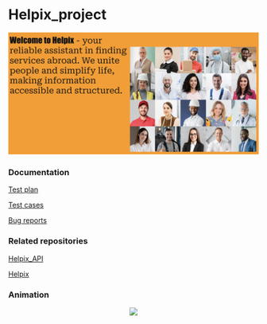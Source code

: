 # Helpix_project

![Header](https://github.com/Kateryna-Komarova/Helpix_project/blob/main/image/Screenshot%202025-02-19%20at%2019.26.54.png)

### Documentation 

[Test plan](https://docs.google.com/document/d/1ms0j-khLBX9-NTY_ffnFH46Irxy3-WetVYYxnqWs6hE/edit?usp=sharing)  

[Test cases](https://docs.google.com/spreadsheets/d/173PKxp25hY9lC2Zo2913OS3Tv-aWCLwo5VU21NIjHkA/edit?usp=sharing)  

[Bug reports](https://docs.google.com/spreadsheets/d/1s5mirtaLL5N99s9o4fM8xPGZWnBgOXzKuUHaepUTB80/edit?usp=sharing)  

### Related repositories  

[Helpix_API](https://github.com/Kateryna-Komarova/Helpix_API)  

[Helpix](https://github.com/Kateryna-Komarova/Helpix)  

### Animation  

<div align="center">
  <img src="https://media.giphy.com/media/QTfX9Ejfra3ZmNxh6B/giphy.gif" width="400px">
</div>

<!---
Kateryna-Komarova/Kateryna-Komarova is a ✨ special ✨ repository because its `README.md` (this file) appears on your GitHub profile.
You can click the Preview link to take a look at your changes.
--->